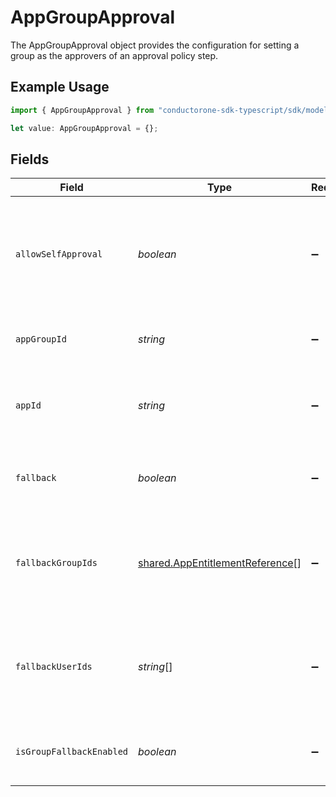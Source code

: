 # AppGroupApproval

The AppGroupApproval object provides the configuration for setting a group as the approvers of an approval policy step.

## Example Usage

```typescript
import { AppGroupApproval } from "conductorone-sdk-typescript/sdk/models/shared";

let value: AppGroupApproval = {};
```

## Fields

| Field                                                                                               | Type                                                                                                | Required                                                                                            | Description                                                                                         |
| --------------------------------------------------------------------------------------------------- | --------------------------------------------------------------------------------------------------- | --------------------------------------------------------------------------------------------------- | --------------------------------------------------------------------------------------------------- |
| `allowSelfApproval`                                                                                 | *boolean*                                                                                           | :heavy_minus_sign:                                                                                  | Configuration to allow self approval if the target user is a member of the group during this step.  |
| `appGroupId`                                                                                        | *string*                                                                                            | :heavy_minus_sign:                                                                                  | The ID of the group specified for approval.                                                         |
| `appId`                                                                                             | *string*                                                                                            | :heavy_minus_sign:                                                                                  | The ID of the app that contains the group specified for approval.                                   |
| `fallback`                                                                                          | *boolean*                                                                                           | :heavy_minus_sign:                                                                                  | Configuration to allow a fallback if the group is empty.                                            |
| `fallbackGroupIds`                                                                                  | [shared.AppEntitlementReference](../../../sdk/models/shared/appentitlementreference.md)[]           | :heavy_minus_sign:                                                                                  | Configuration to specify which groups to fallback to if fallback is enabled and the group is empty. |
| `fallbackUserIds`                                                                                   | *string*[]                                                                                          | :heavy_minus_sign:                                                                                  | Configuration to specific which users to fallback to if fallback is enabled and the group is empty. |
| `isGroupFallbackEnabled`                                                                            | *boolean*                                                                                           | :heavy_minus_sign:                                                                                  | Configuration to enable fallback for group fallback.                                                |